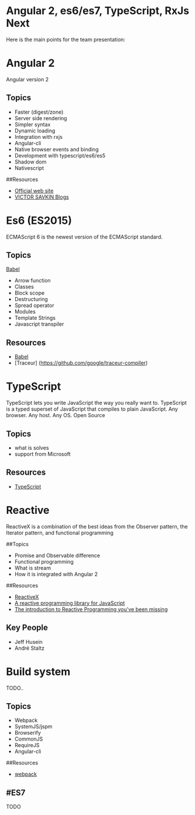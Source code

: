 # Angular 2, es6/es7, TypeScript, RxJs Next 

Here is the main points for the team presentation:

# Angular 2

Angular version 2

## Topics
- Faster (digest/zone)
- Server side rendering
- Simpler syntax
- Dynamic loading
- Integration with rxjs
- Angular-cli
- Native browser events and binding
- Development with typescript/es6/es5
- Shadow dom
- Nativescript

##Resources
- [Official web site](https://angular.io)
- [VICTOR SAVKIN Blogs](http://victorsavkin.com/)

# Es6 (ES2015)

ECMAScript 6 is the newest version of the ECMAScript standard. 

## Topics
[Babel](https://babeljs.io/docs/learn-es2015/)
- Arrow function
- Classes
- Block scope
- Destructuring
- Spread operator
- Modules
- Template Strings
- Javascript transpiler

## Resources
- [Babel](https://babeljs.io)
- [Traceur] (https://github.com/google/traceur-compiler)

# TypeScript

TypeScript lets you write JavaScript the way you really want to.
TypeScript is a typed superset of JavaScript that compiles to plain JavaScript.
Any browser. Any host. Any OS. Open Source

## Topics
- what is solves
- support from Microsoft

## Resources
- [TypeScript ](http://www.typescriptlang.org/)

# Reactive

ReactiveX is a combination of the best ideas from the Observer pattern, the Iterator pattern, and functional programming

##Topics
- Promise and Observable difference
- Functional programming
- What is stream
- How it is integrated with Angular 2

##Resources
- [ReactiveX](http://reactivex.io/)
- [A reactive programming library for JavaScript](https://github.com/ReactiveX/RxJS)
- [The introduction to Reactive Programming you've been missing](https://gist.github.com/staltz/868e7e9bc2a7b8c1f754)

## Key People
- Jeff Husein
- André Staltz

# Build system

TODO..

## Topics
- Webpack
- SystemJS/jspm
- Browserify
- CommonJS
- RequireJS
- Angular-cli

##Resources
- [webpack](https://webpack.github.io/)

#ES7
---

TODO
